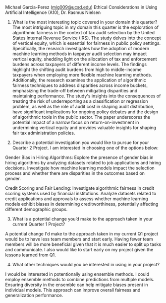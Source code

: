 Michael Garcia-Perez (mig009@ucsd.edu)
Ethical Considerations in Using Artificial Intelligence (A10), Dr. Rasmus Nielsen

1. What is the most interesting topic covered in your domain this quarter?
The most intriguing topic in my domain this quarter is the exploration of algorithmic fairness in the context of tax audit selection by the United States Internal Revenue Service (IRS). The study delves into the concept of vertical equity, which is essential for fairness in public policy settings. Specifically, the research investigates how the adoption of modern machine learning methods in taxpayer audit selection may impact vertical equity, shedding light on the allocation of tax and enforcement burdens across taxpayers of different income levels. The findings highlight the shifting audit burdens from high to middle-income taxpayers when employing more flexible machine learning methods. Additionally, the research examines the application of algorithmic fairness techniques to address disparities across income buckets, emphasizing the trade-off between mitigating disparities and maintaining performance. The study's insights into the consequences of treating the risk of underreporting as a classification or regression problem, as well as the role of audit cost in shaping audit distribution, have significant implications for ongoing policy debates and the design of algorithmic tools in the public sector. The paper underscores the potential impact of a narrow focus on return-on-investment in undermining vertical equity and provides valuable insights for shaping fair tax administration policies.

2. Describe a potential investigation you would like to pursue for your Quarter 2 Project.
I am interested in choosing one of the options below:

Gender Bias in Hiring Algorithms:
Explore the presence of gender bias in hiring algorithms by analyzing datasets related to job applications and hiring decisions. Investigate how machine learning models impact the selection process and whether there are disparities in the outcomes based on gender.

Credit Scoring and Fair Lending:
Investigate algorithmic fairness in credit scoring systems used by financial institutions. Analyze datasets related to credit applications and approvals to assess whether machine learning models exhibit biases in determining creditworthiness, potentially affecting different demographic groups.


3. What is a potential change you’d make to the approach taken in your current Quarter 1 Project?

A potential change I'd make to the approach taken in my current Q1 project would be to have less team members and start early. Having fewer team members will be more beneficial given that it is much easier to split up tasks and communicate. I also would like to start early on my project given the lessons learned from Q1.

4. What other techniques would you be interested in using in your project?

I would be interested in potentionally using ensemble methods. I could employ ensemble methods to combine predictions from multiple models. Ensuring diversity in the ensemble can help mitigate biases present in individual models. This approach can improve overall fairness and generalization performance.